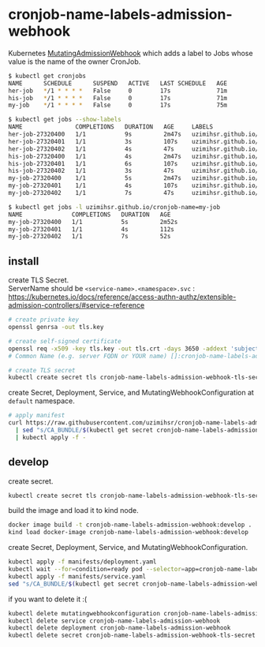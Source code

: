 # cronjob-name-labels-admission-webhook

Kubernetes [MutatingAdmissionWebhook](https://kubernetes.io/docs/reference/access-authn-authz/admission-controllers/#mutatingadmissionwebhook) which adds a label to Jobs whose value is the name of the owner CronJob.  

```bash
$ kubectl get cronjobs
NAME      SCHEDULE      SUSPEND   ACTIVE   LAST SCHEDULE   AGE
her-job   */1 * * * *   False     0        17s             71m
his-job   */1 * * * *   False     0        17s             71m
my-job    */1 * * * *   False     0        17s             75m

$ kubectl get jobs --show-labels
NAME               COMPLETIONS   DURATION   AGE     LABELS
her-job-27320400   1/1           9s         2m47s   uzimihsr.github.io/cronjob-name=her-job
her-job-27320401   1/1           3s         107s    uzimihsr.github.io/cronjob-name=her-job
her-job-27320402   1/1           4s         47s     uzimihsr.github.io/cronjob-name=her-job
his-job-27320400   1/1           4s         2m47s   uzimihsr.github.io/cronjob-name=his-job
his-job-27320401   1/1           6s         107s    uzimihsr.github.io/cronjob-name=his-job
his-job-27320402   1/1           3s         47s     uzimihsr.github.io/cronjob-name=his-job
my-job-27320400    1/1           5s         2m47s   uzimihsr.github.io/cronjob-name=my-job
my-job-27320401    1/1           4s         107s    uzimihsr.github.io/cronjob-name=my-job
my-job-27320402    1/1           7s         47s     uzimihsr.github.io/cronjob-name=my-job

$ kubectl get jobs -l uzimihsr.github.io/cronjob-name=my-job
NAME              COMPLETIONS   DURATION   AGE
my-job-27320400   1/1           5s         2m52s
my-job-27320401   1/1           4s         112s
my-job-27320402   1/1           7s         52s
```

## install

create TLS Secret.  
ServerName should be `<service-name>.<namespace>.svc` : https://kubernetes.io/docs/reference/access-authn-authz/extensible-admission-controllers/#service-reference  

```bash
# create private key
openssl genrsa -out tls.key

# create self-signed certificate
openssl req -x509 -key tls.key -out tls.crt -days 3650 -addext 'subjectAltName = DNS:cronjob-name-labels-admission-webhook.default.svc'
# Common Name (e.g. server FQDN or YOUR name) []:cronjob-name-labels-admission-webhook.default.svc

# create TLS secret
kubectl create secret tls cronjob-name-labels-admission-webhook-tls-secret --cert=tls.crt --key=tls.key
```

create Secret, Deployment, Service, and MutatingWebhookConfiguration at `default` namespace.  

```bash
# apply manifest
curl https://raw.githubusercontent.com/uzimihsr/cronjob-name-labels-admission-webhook/main/manifests/manifest.yaml \
  | sed "s/CA_BUNDLE/$(kubectl get secret cronjob-name-labels-admission-webhook-tls-secret -o jsonpath='{.data.tls\.crt}')/g" \
  | kubectl apply -f -
```

## develop

create secret.  

```bash
kubectl create secret tls cronjob-name-labels-admission-webhook-tls-secret --cert=tls.crt --key=tls.key
```

build the image and load it to kind node.  

```bash
docker image build -t cronjob-name-labels-admission-webhook:develop .
kind load docker-image cronjob-name-labels-admission-webhook:develop
```

create Secret, Deployment, Service, and MutatingWebhookConfiguration.  

```bash
kubectl apply -f manifests/deployment.yaml
kubectl wait --for=condition=ready pod --selector=app=cronjob-name-labels-admission-webhook --timeout=90s
kubectl apply -f manifests/service.yaml
sed "s/CA_BUNDLE/$(kubectl get secret cronjob-name-labels-admission-webhook-tls-secret -o jsonpath='{.data.tls\.crt}')/g" manifests/mutatingwebhookconfiguration.yaml | kubectl apply -f -
```

if you want to delete it :(  

```bash
kubectl delete mutatingwebhookconfiguration cronjob-name-labels-admission-webhook.default.svc
kubectl delete service cronjob-name-labels-admission-webhook
kubectl delete deployment cronjob-name-labels-admission-webhook
kubectl delete secret cronjob-name-labels-admission-webhook-tls-secret
```